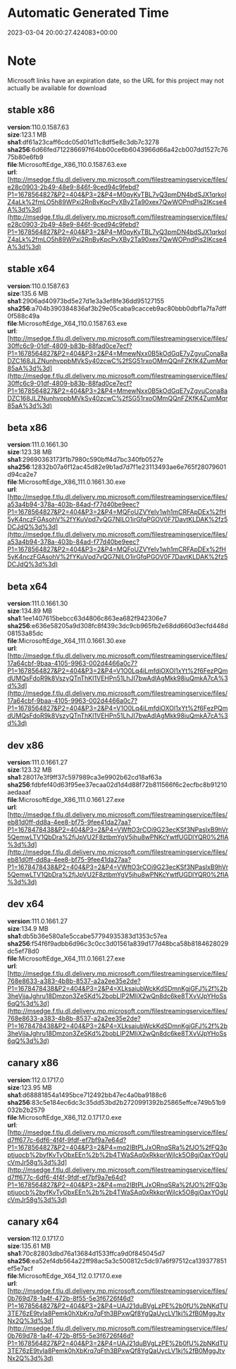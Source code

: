 # Automatic Generated Time
2023-03-04 20:00:27.424083+00:00

# Note
Microsoft links have an expiration date, so the URL for this project may not actually be available for download

## stable x86
**version**:110.0.1587.63  
**size**:123.1 MB  
**sha1**:df61a23caff6cdc05d01d11c8df5e8c3db7c3278  
**sha256**:6d66fed712286697f64bb00ce6b6043966d66a42cb007dd1527c7675b80e6fb9  
**file**:MicrosoftEdge_X86_110.0.1587.63.exe  
**url**:[http://msedge.f.tlu.dl.delivery.mp.microsoft.com/filestreamingservice/files/e28c0903-2b49-48e9-846f-9ced94c9febd?P1=1678564827&P2=404&P3=2&P4=M0qyKyTBL7vQ3pmDN4bdSJX1qrkoIZ4aLk%2fmLO5h89WPxi2RnBvKpcPvXBy2Ta90xex7QwWOPndPis2IKcse4A%3d%3d](http://msedge.f.tlu.dl.delivery.mp.microsoft.com/filestreamingservice/files/e28c0903-2b49-48e9-846f-9ced94c9febd?P1=1678564827&P2=404&P3=2&P4=M0qyKyTBL7vQ3pmDN4bdSJX1qrkoIZ4aLk%2fmLO5h89WPxi2RnBvKpcPvXBy2Ta90xex7QwWOPndPis2IKcse4A%3d%3d)  

## stable x64
**version**:110.0.1587.63  
**size**:135.6 MB  
**sha1**:2906ad40973bd5e27d1e3a3ef8fe36dd95127155  
**sha256**:a704b390384836af3b29e05caba9cacceb9ac80bbb0dbf1a7fa7dff0f588c49a  
**file**:MicrosoftEdge_X64_110.0.1587.63.exe  
**url**:[http://msedge.f.tlu.dl.delivery.mp.microsoft.com/filestreamingservice/files/30ffc6c9-01df-4809-b83b-88fad0ce7ecf?P1=1678564827&P2=404&P3=2&P4=MmewNxx0B5kOdGqE7yZgvuCona8aDZC168JLZNunhvppbMVkSy40zcwC%2fSG51rxoOMmQQnFZKfK4ZumMqr85aA%3d%3d](http://msedge.f.tlu.dl.delivery.mp.microsoft.com/filestreamingservice/files/30ffc6c9-01df-4809-b83b-88fad0ce7ecf?P1=1678564827&P2=404&P3=2&P4=MmewNxx0B5kOdGqE7yZgvuCona8aDZC168JLZNunhvppbMVkSy40zcwC%2fSG51rxoOMmQQnFZKfK4ZumMqr85aA%3d%3d)  

## beta x86
**version**:111.0.1661.30  
**size**:123.38 MB  
**sha1**:29690363173f1b7980c590bff4d7bc340fb0527e  
**sha256**:12832b07a6f12ac45d82e9b1ad7d7f1e23113493ae6e765f28079601d94ca2e7  
**file**:MicrosoftEdge_X86_111.0.1661.30.exe  
**url**:[http://msedge.f.tlu.dl.delivery.mp.microsoft.com/filestreamingservice/files/a53a4b94-378a-403b-84ad-f77d40be9eec?P1=1678564827&P2=404&P3=2&P4=MQFoUZVYeIv1wh1mCRFApDEx%2fH5yK4nczFGAsohV%2fYKuVpd7vQG7NILO1irGfqPGOV0F7DavtKLDAK%2fz5DCJdQ%3d%3d](http://msedge.f.tlu.dl.delivery.mp.microsoft.com/filestreamingservice/files/a53a4b94-378a-403b-84ad-f77d40be9eec?P1=1678564827&P2=404&P3=2&P4=MQFoUZVYeIv1wh1mCRFApDEx%2fH5yK4nczFGAsohV%2fYKuVpd7vQG7NILO1irGfqPGOV0F7DavtKLDAK%2fz5DCJdQ%3d%3d)  

## beta x64
**version**:111.0.1661.30  
**size**:134.89 MB  
**sha1**:1ee1407615bebcc63d4806c863ea682f942306e7  
**sha256**:e636e58205a9d308fc8f439c3dc9cb965fb2e68dd660d3ecfd448d08153a85dc  
**file**:MicrosoftEdge_X64_111.0.1661.30.exe  
**url**:[http://msedge.f.tlu.dl.delivery.mp.microsoft.com/filestreamingservice/files/17a64cbf-9baa-4105-9963-002d4466a0c7?P1=1678564827&P2=404&P3=2&P4=V1O0Lq4iLmfdiOXOl1xYt%2f6FezPQmdUMQsFdoR9k8VszyQTnThKI1VEHPn51LhJI7bwAdlAgMkk98iuQmkA7cA%3d%3d](http://msedge.f.tlu.dl.delivery.mp.microsoft.com/filestreamingservice/files/17a64cbf-9baa-4105-9963-002d4466a0c7?P1=1678564827&P2=404&P3=2&P4=V1O0Lq4iLmfdiOXOl1xYt%2f6FezPQmdUMQsFdoR9k8VszyQTnThKI1VEHPn51LhJI7bwAdlAgMkk98iuQmkA7cA%3d%3d)  

## dev x86
**version**:111.0.1661.27  
**size**:123.32 MB  
**sha1**:28017e3f9ff37c597989ca3e9902b62cd18af63a  
**sha256**:fdbfef40d63f95ee37ecaa02d1d4d88f72b811566f6c2ecfbc8b91210aedaaaf  
**file**:MicrosoftEdge_X86_111.0.1661.27.exe  
**url**:[http://msedge.f.tlu.dl.delivery.mp.microsoft.com/filestreamingservice/files/eb81d0ff-dd8a-4ee8-bf75-9fee41da27aa?P1=1678478438&P2=404&P3=2&P4=VWftO3rCOi9G23ecKSf3NPasIxB9hVr5QemwLTV1QbDra%2fjJpVU2F8ztbmYgV5jhu8wPNKcYwtfUGDlYQR0%2fIA%3d%3d](http://msedge.f.tlu.dl.delivery.mp.microsoft.com/filestreamingservice/files/eb81d0ff-dd8a-4ee8-bf75-9fee41da27aa?P1=1678478438&P2=404&P3=2&P4=VWftO3rCOi9G23ecKSf3NPasIxB9hVr5QemwLTV1QbDra%2fjJpVU2F8ztbmYgV5jhu8wPNKcYwtfUGDlYQR0%2fIA%3d%3d)  

## dev x64
**version**:111.0.1661.27  
**size**:134.9 MB  
**sha1**:db5b36e580a1e5ccabe57794935383d1353c57ea  
**sha256**:f54f6f9adbb6d96c3c0cc3d01561a839d177d48bca58b8184628029dc5ef78d0  
**file**:MicrosoftEdge_X64_111.0.1661.27.exe  
**url**:[http://msedge.f.tlu.dl.delivery.mp.microsoft.com/filestreamingservice/files/768e8633-a383-4b8b-8537-a2a2ee35e2de?P1=1678478438&P2=404&P3=2&P4=XLksaiubWckKdSDmnKgjGFJ%2f%2b3heVjjaJghru18Dmzon3ZeSKd%2bobLIP2MliX2wQn8dc6ke8TXvVJpYHoSs6qQ%3d%3d](http://msedge.f.tlu.dl.delivery.mp.microsoft.com/filestreamingservice/files/768e8633-a383-4b8b-8537-a2a2ee35e2de?P1=1678478438&P2=404&P3=2&P4=XLksaiubWckKdSDmnKgjGFJ%2f%2b3heVjjaJghru18Dmzon3ZeSKd%2bobLIP2MliX2wQn8dc6ke8TXvVJpYHoSs6qQ%3d%3d)  

## canary x86
**version**:112.0.1717.0  
**size**:123.95 MB  
**sha1**:d68881854a1495bce712492bb47ec4a0ba9188c6  
**sha256**:83c5e184ec6dc3c35dd53bd2b2720991392b25865effce749b51b9032b2b2579  
**file**:MicrosoftEdge_X86_112.0.1717.0.exe  
**url**:[http://msedge.f.tlu.dl.delivery.mp.microsoft.com/filestreamingservice/files/d7ff677c-6df6-4f4f-9fdf-ef7bf9a7e64d?P1=1678564827&P2=404&P3=2&P4=mq2IBtPLJxORnqSRa%2fJO%2fFQ3pptjuocb%2byfKvTyObxEEn%2b%2b4TWaSAq0xRkkprWjlck5O8gjOaxYOgUcVmJr58g%3d%3d](http://msedge.f.tlu.dl.delivery.mp.microsoft.com/filestreamingservice/files/d7ff677c-6df6-4f4f-9fdf-ef7bf9a7e64d?P1=1678564827&P2=404&P3=2&P4=mq2IBtPLJxORnqSRa%2fJO%2fFQ3pptjuocb%2byfKvTyObxEEn%2b%2b4TWaSAq0xRkkprWjlck5O8gjOaxYOgUcVmJr58g%3d%3d)  

## canary x64
**version**:112.0.1717.0  
**size**:135.61 MB  
**sha1**:70c82803dbd76a13684d1533ffca9d0f845045d7  
**sha256**:ea52ef4db564a22ff98ac5a3c500812c5dc97a6f97512ca139377851ef5e7acf  
**file**:MicrosoftEdge_X64_112.0.1717.0.exe  
**url**:[http://msedge.f.tlu.dl.delivery.mp.microsoft.com/filestreamingservice/files/0b769d78-1a4f-472b-8f55-5e3f6726f46d?P1=1678564827&P2=404&P3=2&P4=UAJ21duBVgLzPE%2b0fU%2bNKdTU3TE76zE9tvIa8Pemk0hXbKrq7qFth3BPxwQf8YgQaUycLV1kj%2fB0MggJtvNx2Q%3d%3d](http://msedge.f.tlu.dl.delivery.mp.microsoft.com/filestreamingservice/files/0b769d78-1a4f-472b-8f55-5e3f6726f46d?P1=1678564827&P2=404&P3=2&P4=UAJ21duBVgLzPE%2b0fU%2bNKdTU3TE76zE9tvIa8Pemk0hXbKrq7qFth3BPxwQf8YgQaUycLV1kj%2fB0MggJtvNx2Q%3d%3d)  

